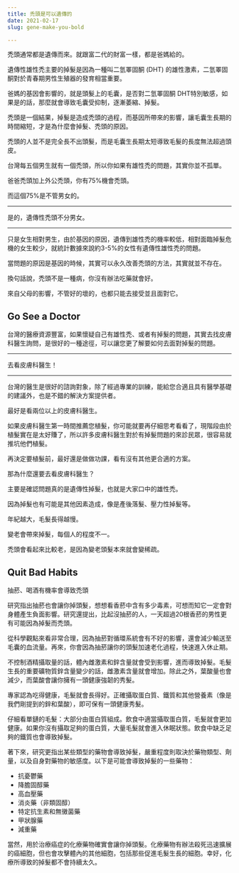```yaml
---
title: 禿頭是可以遺傳的
date: 2021-02-17
slug: gene-make-you-bold

---
```

禿頭通常都是遺傳而來。就跟富二代的財富一樣，都是爸媽給的。

遺傳性雄性禿主要的掉髮是因為一種叫二氫睪固酮 (DHT) 的雄性激素，二氫睪固酮對於青春期男性生殖器的發育相當重要。

爸媽的基因會影響的，就是頭髮上的毛囊，是否對二氫睪固酮 DHT特別敏感，如果是的話，那麼就會導致毛囊受抑制，逐漸萎縮、掉髮。

禿頭是一個結果，掉髮是造成禿頭的過程，而基因所帶來的影響，讓毛囊生長期的時間縮短，才是為什麼會掉髮、禿頭的原因。

禿頭的人並不是完全長不出頭髮，而是毛囊生長期太短導致毛髮的長度無法超過頭皮。

台灣每五個男生就有一個禿頭，所以你如果有雄性禿的問題，其實你並不孤單。

爸爸禿頭加上外公禿頭，你有75%機會禿頭。

而這個75%是不管男女的。

***

是的，遺傳性禿頭不分男女。

***

只是女生相對男生，由於基因的原因，遺傳到雄性禿的機率較低，相對面臨掉髮危機的女生較少，就統計數據來說約3-5%的女性有遺傳性雄性禿的問題。

當問題的原因是基因的時候，其實可以永久改善禿頭的方法，其實就並不存在。

換句話說，禿頭不是一種病，你沒有辦法吃藥就會好。

來自父母的影響，不管好的壞的，也都只能去接受並且面對它。

## Go See a Doctor

台灣的醫療資源豐富，如果懷疑自己有雄性禿、或者有掉髮的問題，其實去找皮膚科醫生詢問，是很好的一種途徑，可以讓您更了解要如何去面對掉髮的問題。

***

去看皮膚科醫生！

***

台灣的醫生是很好的諮詢對象，除了經過專業的訓練，能給您合適且具有醫學基礎的建議外，也是不錯的解決方案提供者。

最好是看兩位以上的皮膚科醫生。

如果皮膚科醫生第一時間推薦您植髮，你可能就要再仔細思考看看了，現階段由於植髮實在是太好賺了，所以許多皮膚科醫生對於有掉髮問題的來診民眾，很容易就推坑他們植髮。

再決定要植髮前，最好還是做做功課，看有沒有其他更合適的方案。

那為什麼還要去看皮膚科醫生？

主要是確認問題真的是遺傳性掉髮，也就是大家口中的雄性禿。

因為掉髮也有可能是其他因素造成，像是產後落髮、壓力性掉髮等。

年紀越大，毛髮長得越慢。

變老會帶來掉髮，每個人的程度不一。

禿頭會看起來比較老，是因為變老頭髮本來就會變稀疏。

## Quit Bad Habits

抽菸、喝酒有機率會導致禿頭

研究指出抽菸也會讓你掉頭髮，想想看香菸中含有多少毒素，可想而知它一定會對身體產生負面影響。研究還提出，比起沒抽菸的人，一天超過20根香菸的男性更有可能因為掉髮而禿頭。

從科學觀點來看非常合理，因為抽菸對循環系統會有不好的影響，還會減少輸送至毛囊的血流量。再來，你會因為抽菸讓你的頭髮加速老化過程，快速進入休止期。

不控制酒精攝取量的話，體內雌激素和鋅含量就會受到影響，進而導致掉髮。毛髮生長的重要礦物質鋅含量變少的話，雌激素含量就會增加。除此之外，葉酸量也會減少，而葉酸會讓你擁有一頭健康強韌的秀髮。

  
專家認為吃得健康，毛髮就會長得好。正確攝取蛋白質、鐵質和其他營養素（像是我們剛提到的鋅和葉酸），即可保有一頭健康秀髮。

仔細看單鏈的毛髮：大部分由蛋白質組成。飲食中適當攝取蛋白質，毛髮就會更加健康。如果你沒有攝取足夠的蛋白質，大量毛髮就會進入休眠狀態。飲食中缺乏足夠的鐵質也會導致掉髮。

著下來，研究更指出某些類型的藥物會導致掉髮，嚴重程度則取決於藥物類型、劑量，以及自身對藥物的敏感度。以下是可能會導致掉髮的一些藥物：

* 抗憂鬱藥
* 降膽固醇藥
* 高血壓藥
* 消炎藥（非類固醇）
* 特定抗生素和無黴菌藥
* 甲狀腺藥
* 減重藥

當然，用於治療癌症的化療藥物確實會讓你掉頭髮。化療藥物有辦法殺死迅速擴展的癌細胞，但也會攻擊體內的其他細胞，包括那些促進毛髮生長的細胞。幸好，化療所導致的掉髮都不會持續太久。